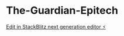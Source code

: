 # The-Guardian-Epitech

[Edit in StackBlitz next generation editor ⚡️](https://stackblitz.com/~/github.com/Robin-44/The-Guardian-Epitech)